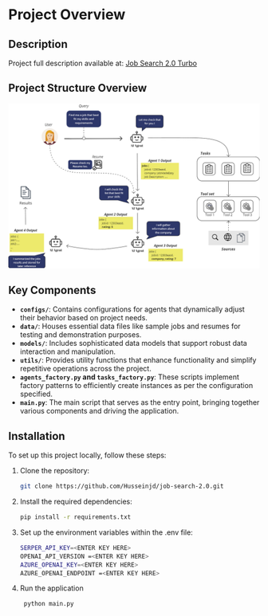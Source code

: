 # Project Overview

## Description

Project full description available at:  [Job Search 2.0 Turbo](https://medium.com/towards-data-science/job-search-2-0-turbo-579e1bdb5177)

## Project Structure Overview

![Project Overview](./files/overview.png)

## Key Components

- **`configs/`**: Contains configurations for agents that dynamically adjust their behavior based on project needs.
- **`data/`**: Houses essential data files like sample jobs and resumes for testing and demonstration purposes.
- **`models/`**: Includes sophisticated data models that support robust data interaction and manipulation.
- **`utils/`**: Provides utility functions that enhance functionality and simplify repetitive operations across the project.
- **`agents_factory.py` and `tasks_factory.py`**: These scripts implement factory patterns to efficiently create instances as per the configuration specified.
- **`main.py`**: The main script that serves as the entry point, bringing together various components and driving the application.

## Installation

To set up this project locally, follow these steps:

1. Clone the repository:
   ```bash
   git clone https://github.com/Husseinjd/job-search-2.0.git

2. Install the required dependencies:
   ```bash
   pip install -r requirements.txt

3. Set up the environment variables within the .env file:
   ```bash
   SERPER_API_KEY=<ENTER KEY HERE>
   OPENAI_API_VERSION =<ENTER KEY HERE>
   AZURE_OPENAI_KEY=<ENTER KEY HERE>
   AZURE_OPENAI_ENDPOINT =<ENTER KEY HERE>

4. Run the application
   ```bash
    python main.py
